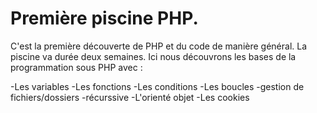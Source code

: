  # Première piscine PHP.
 C'est la première découverte de PHP et du code de manière général. La piscine va durée deux semaines.
 Ici nous découvrons les bases de la programmation sous PHP avec : 
 
 -Les variables
 -Les fonctions
 -Les conditions
 -Les boucles
 -gestion de fichiers/dossiers
 -récurssive
 -L'orienté objet
 -Les cookies
